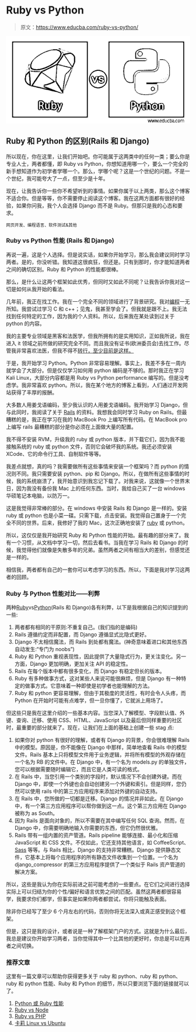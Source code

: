 # Ruby vs Python

> 原文：<https://www.educba.com/ruby-vs-python/>

![Ruby vs Python](img/02b7eb1011562003c8df8daa18f8e6df.png)



## Ruby 和 Python 的区别(Rails 和 Django)

所以现在，你在这里，让我们开始吧。你可能属于这两类中的任何一类；要么你是专业人士，两者都懂，即 Ruby vs Python，你想知道用哪一个，要么一个完全的新手想知道作为初学者学哪一个。那么，学哪个呢？这是一个世纪的问题。不是一个世纪，我可能夸大了一点，但至少是十年。

现在，让我告诉你一些你不希望听到的事情。如果你属于以上两类，那么这个博客不适合你。但是等等，你不需要停止阅读这个博客。我在这两方面都有很好的经验，如果你问我，我个人会选择 Django 而不是 Ruby。但那只是我的心态和要求。

<small>网页开发、编程语言、软件测试&其他</small>

### Ruby vs Python **性能** (Rails 和 Django)

再说一遍，这是个人选择。但是说实话，如果你开始学习，那么我会建议同时学习两者。是的，你没听错。我知道这很疯狂，但还是。只有到那时，你才能知道两者之间的确切区别。Ruby 和 Python 的性能都很棒。

那么，是什么让这两个框架如此优秀，但同时又如此不同呢？让我告诉你我对这一切是如何从我开始的看法。

几年前，我正在找工作。我在一个完全不同的领域进行了背景研究。我对[编程](//www.educba.com/concepts-of-programming-languages/ "Programming Concepts for Beginners")一无所知。我尝试过学习 C 和 c++；见鬼，我甚至学会了。但我就是跟不上。我无法找到任何特定的工作，因为我的个人资料。所以，后来我在某处读到过关于 python 的内容。

我的主要专业领域是黑客和法医学，但我所拥有的是实用知识，正如我所说，我在进入 it 领域之前所做的研究完全不同。而且我没有证书(欧洲委员会)去找工作。尽管我非常喜欢法医，但我不得不[转行，至少目前是这样。](https://www.educba.com/career-success/ "How to Change your Career Successfully")

于是，我开始学习 Python。Python 非常容易理解。事实上，我差不多在一周内就学会了大部分。但是仅仅学习如何用 python 编码是不够的。那时我正在学习 Kali Linux，大部分内容都是用 Ruby vs Python performance 编写的。但是没考虑学。我非常喜欢 python。所以，我在某个地方的博客上看到，人们通过开发网站获得了丰厚的报酬。

大多数人用姜戈语编码，至少我认识的人用姜戈语编码。我开始学习 Django，但与此同时，我阅读了关于 [Rails](https://www.educba.com/rails-vs-php/ "Rails vs PHP") 的资料。我想我会同时学习 Ruby on Rails。但最糟糕的是，我正在学习在我的 MacBook Pro 上编写所有代码。在 MacBook pro 上编写 rails 最糟糕的部分是你必须在上面做大量的配置。

我不得不安装 RVM，升级我的 ruby 或 python 版本，并下载它们，因为我不能接触系统的 ruby 或 python 文件，否则它会破坏我的系统。我还必须安装 XCode、它的命令行工具、自制软件等等。

我差点就想，真的吗？我需要做所有这些事情来安装一个框架吗？而 python 的情况则不同。我只需要安装 python、pip 和 Django。所以，在做所有这些事情的时候，我的系统崩溃了，我开始意识到我忘记下载了。对我来说，这就像一个世界末日，因为我没有备份我 Mac 上的任何东西。当时，我给自己买了一台 windows 华硕笔记本电脑，以防万一。

这是我觉得非常棒的部分。在 windows 中安装 Rails 和 Django 是一样的。安装 ruby 或 python 也是小菜一碟。只需下载，点击安装。我觉得自己置身于一个完全不同的世界。后来，我修好了我的 Mac，这次正确地安装了 [ruby](https://www.educba.com/ruby-commands/) 或 python。

所以，这仅仅是我开始研究 Ruby 和 Python 性能的开始。最有趣的部分来了。我有一个习惯，从文档中学习一切，然后去看书。当我在学习 Rails 和 Django 的时候，我觉得他们就像是失散多年的兄弟。虽然两者之间有相当大的差别，但感觉还是一样的。

相信我，两者都有自己的一套你可以考虑学习的东西。所以，下面是我对学习这两者的回顾。

### Ruby 与 Python 性能对比——利弊

两种[Ruby](https://www.ruby-lang.org/en/)vs[Python](https://www.python.org/)(Rails 和 Django)各有利弊，以下是我根据自己的知识提到的一些:

1.  两者都有相同的干原则:不重复自己。(我们指的是编码)
2.  Rails 遵循约定而非配置，而 Django 遵循显式比隐式更好。
3.  Django 不太相信魔法，而 Rails 到处都有魔法。(神奇意味着进口和其他东西自动发生:“专门为 noobs”)
4.  Ruby 和 Python 重视表现性，因此提供了大量隐式行为，更关注变化。另一方面，Django 更加明确，更加关注 API 的稳定性。
5.  Rails 在每个版本中都有很多变化，而 Django 有稳定但长的版本。
6.  Ruby 有多种做事方式，这对某些人来说可能很麻烦，但是 Django 有一种特定的做事方式。它意味着一种即使是初学者也能理解的方法。
7.  Ruby 和 python 更容易理解，但由于其极度的灵活性，有时会令人头疼，而 Python 在开始时可能有点难学，但一旦你懂了，它就派上用场了。

但这些只是我在这里介绍的一些基本内容。当您深入了解模型、字段默认值、外键、查询、迁移、使用 CSS、HTML、JavaScript 以及最后但同样重要的社区时，最重要的部分就来了。现在，让我们在上面的基础上创建一些 stag 点:

1.  如果你对 python 有很好的理解，或者有 Django 的背景，你会很难理解 Rails 中的模型。原因是，你不能像在 Django 中那样，简单地查看 Rails 中的模型文件。Rails 基本上只将模型文件用于业务逻辑，并将所有模型的外观存储在一个名为 RB 的文件中。在 Django 中，有一个名为 models.py 的单独文件，您可以根据需要随时编辑它，而且它是人类可读的格式。
2.  在 Rails 中，当您引用一个类别的字段时，默认情况下不会创建外键。而在 Django 中，即使一个外键也会自动创建另一个外键和索引。但是同样，您仍然可以使用 rails 中的第三方应用程序来添加对外键的自动支持。
3.  在 Rails 中，您所做的一切都是迁移。Django 的情况并非如此。在 Django 中，有一个第三方应用程序可以帮你做到这一点。这个第三方应用在 Django 被称为 as South。
4.  因为 Rails 是面向对象的，所以不需要在其中编写任何 SQL 查询。然而，在 Django 中，你需要明确地输入你需要的东西，但它仍然很优雅。
5.  Rails 带有一组内置的资产管道。Rails pipeline 能够连接、最小化和压缩 JavaScript 和 CSS 文件。不仅如此，它还支持其他语言，如 CoffeeScript、 [Sass](https://www.educba.com/sass-interview-questions/) 等等。与 Rails 相比，Django 的支持非常糟糕。Django 提供静态文件，它基本上将每个应用程序的所有静态文件收集到一个位置。一个名为 django_compressor 的第三方应用程序提供了一个类似于 Rails 资产管道的解决方案。

所以，这些是我认为你在实际前进之前可能考虑的一些要点。在它们之间进行选择实际上可以归结为你的个性/偏好和语言优势之间的匹配。虽然这两者都很容易学，我要求你们都学，但事实是如果你两者都尝试，你将只能触及表面。

除非你已经写了至少 6 个月左右的代码，否则你将无法深入或真正感受到这个框架。

但是，这只是我的设计，或者说是一种了解框架门户的方式。这就是为什么最后，我总是建议你开始学习两者，当你觉得其中一个比其他的更好时，你总是可以在两者之间切换。

### 推荐文章

这里有一篇文章可以帮助你获得更多关于 ruby 和 python、ruby 和 python、ruby 和 python 性能、Ruby 和 Python 的细节，所以只要浏览下面的链接就可以了。

1.  [Python 或 Ruby 性能](https://www.educba.com/python-vs-ruby-performance/)
2.  [Ruby vs Node](https://www.educba.com/ruby-vs-node/)
3.  [Ruby vs PHP](https://www.educba.com/ruby-vs-php/)
4.  [卡莉 Linux vs Ubuntu](https://www.educba.com/kali-linux-vs-ubuntu/)





